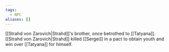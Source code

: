 ```yaml
---
tags:
  - NPC
aliases: []
---
```

[[Strahd von Zarovich|Strahd]]'s brother, once betrothed to [[Tatyana]]. [[Strahd von Zarovich|Strahd]] killed [[Sergei]] in a pact to obtain youth and win over [[Tatyana]] for himself.